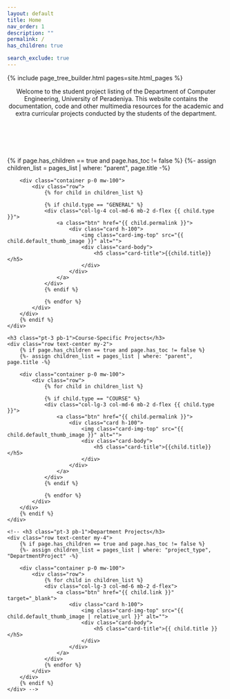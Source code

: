 ```yaml
---
layout: default
title: Home
nav_order: 1
description: ""
permalink: /
has_children: true

search_exclude: true
---
```


{% include page_tree_builder.html pages=site.html_pages %}

<!-- Jumbotron Header -->
<header class="jumbotron my-2">
    <p class="lead">
        Welcome to the student project listing of the Department of Computer Engineering, University of Peradeniya. This website contains the documentation, code and other multimedia resources for the academic and extra curricular projects conducted by the students of the department.
    </p>
</header>

<div>
    <h3 class="pt-3 pb-1">&nbsp;</h3>
    <div class="row text-center my-2">
        {% if page.has_children == true and page.has_toc != false %}
        {%- assign children_list = pages_list | where: "parent", page.title -%}

        <div class="container p-0 mw-100">
            <div class="row">
                {% for child in children_list %}

                {% if child.type == "GENERAL" %}
                <div class="col-lg-4 col-md-6 mb-2 d-flex {{ child.type }}">
                    <a class="btn" href="{{ child.permalink }}">
                        <div class="card h-100">
                            <img class="card-img-top" src="{{ child.default_thumb_image }}" alt="">
                            <div class="card-body">
                                <h5 class="card-title">{{child.title}}</h5>
                            </div>
                        </div>
                    </a>
                </div>
                {% endif %}

                {% endfor %}
            </div>
        </div>
        {% endif %}
    </div>

    <h3 class="pt-3 pb-1">Course-Specific Projects</h3>
    <div class="row text-center my-2">
        {% if page.has_children == true and page.has_toc != false %}
        {%- assign children_list = pages_list | where: "parent", page.title -%}

        <div class="container p-0 mw-100">
            <div class="row">
                {% for child in children_list %}

                {% if child.type == "COURSE" %}
                <div class="col-lg-3 col-md-6 mb-2 d-flex {{ child.type }}">
                    <a class="btn" href="{{ child.permalink }}">
                        <div class="card h-100">
                            <img class="card-img-top" src="{{ child.default_thumb_image }}" alt="">
                            <div class="card-body">
                                <h5 class="card-title">{{child.title}}</h5>
                            </div>
                        </div>
                    </a>
                </div>
                {% endif %}

                {% endfor %}
            </div>
        </div>
        {% endif %}
    </div>

    <!-- <h3 class="pt-3 pb-1">Department Projects</h3>
    <div class="row text-center my-4">
        {% if page.has_children == true and page.has_toc != false %}
        {%- assign children_list = pages_list | where: "project_type", "DepartmentProject" -%}

        <div class="container p-0 mw-100">
            <div class="row">
                {% for child in children_list %}
                <div class="col-lg-3 col-md-6 mb-2 d-flex">
                    <a class="btn" href="{{ child.link }}" target="_blank">
                        <div class="card h-100">
                            <img class="card-img-top" src="{{ child.default_thumb_image | relative_url }}" alt="">
                            <div class="card-body">
                                <h5 class="card-title">{{ child.title }}</h5>
                            </div>
                        </div>
                    </a>
                </div>
                {% endfor %}
            </div>
        </div>
        {% endif %}
    </div> -->
</div>

